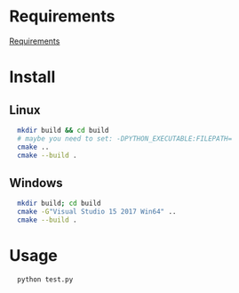 # Requirements

[Requirements](../Requirements.md)

# Install

## Linux

```bash
  mkdir build && cd build
  # maybe you need to set: -DPYTHON_EXECUTABLE:FILEPATH=
  cmake ..
  cmake --build .
```

## Windows

```bash
  mkdir build; cd build
  cmake -G"Visual Studio 15 2017 Win64" ..
  cmake --build .
```

# Usage

```bash
  python test.py
```
